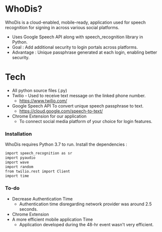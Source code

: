 # WhoDis?

WhoDis is a cloud-enabled, mobile-ready, application used for speech recognition for signing in across various social platforms.

  - Uses Google Speech API along with speech_recognition library in Python.
  - Goal : Add additional security to login portals across platforms.
  - Advantage : Unique passphrase generated at each login, enabling better security.

# Tech

  - All python source files (.py)
  - Twilio - 
        Used to receive text message on the linked phone number.
     -  https://www.twilio.com/
  - Google Speech API 
        To convert unique speech passphrase to text.
    -  https://cloud.google.com/speech-to-text/      
  - Chrome Extension for our application
    -   To connect social media platform of your choice for login features.


### Installation

WhoDis requires Python 3.7 to run.
Install the dependencies :

```sh
import speech_recognition as sr
import pyaudio
import wave
import random
from twilio.rest import Client
import time
```


[//]: # (These are reference links used in the body of this note and get stripped out when the markdown processor does its job. There is no need to format nicely because it shouldn't be seen. Thanks SO - http://stackoverflow.com/questions/4823468/store-comments-in-markdown-syntax)


   [dill]: <https://github.com/joemccann/dillinger>
   [git-repo-url]: <https://github.com/joemccann/dillinger.git>
   [john gruber]: <http://daringfireball.net>
   [df1]: <http://daringfireball.net/projects/markdown/>
   [markdown-it]: <https://github.com/markdown-it/markdown-it>
   [Ace Editor]: <http://ace.ajax.org>
   [node.js]: <http://nodejs.org>
   [Twitter Bootstrap]: <http://twitter.github.com/bootstrap/>
   [jQuery]: <http://jquery.com>
   [@tjholowaychuk]: <http://twitter.com/tjholowaychuk>
   [express]: <http://expressjs.com>
   [AngularJS]: <http://angularjs.org>
   [Gulp]: <http://gulpjs.com>

   [PlDb]: <https://github.com/joemccann/dillinger/tree/master/plugins/dropbox/README.md>
   [PlGh]: <https://github.com/joemccann/dillinger/tree/master/plugins/github/README.md>
   [PlGd]: <https://github.com/joemccann/dillinger/tree/master/plugins/googledrive/README.md>
   [PlOd]: <https://github.com/joemccann/dillinger/tree/master/plugins/onedrive/README.md>
   [PlMe]: <https://github.com/joemccann/dillinger/tree/master/plugins/medium/README.md>
   [PlGa]: <https://github.com/RahulHP/dillinger/blob/master/plugins/googleanalytics/README.md>
   
   ### To-do
-   Decrease Authentication Time
    -   Authentication time disregarding network provider was around 2.5 seconds.
-   Chrome Extension
-   A more efficient mobile application   Time
    -   Application developed during the 48-hr event wasn't very efficient. 

   
  
